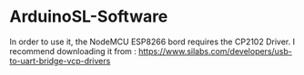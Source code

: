 # ArduinoSL-Software
In order to use it, the NodeMCU ESP8266 bord requires the CP2102 Driver. I recommend downloading it from : https://www.silabs.com/developers/usb-to-uart-bridge-vcp-drivers
